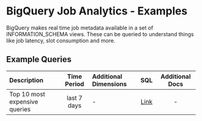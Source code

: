 # BigQuery Job Analytics - Examples

BigQuery makes real time job metadata available in a set of INFORMATION_SCHEMA views. These
can be queried to understand things like job latency, slot consumption and more.

## Example Queries

|Description|Time Period|Additional Dimensions|SQL|Additional Docs|
|:-|:-:|:-|:-:|:-:|
|Top 10 most expensive queries|last 7 days|-|[Link](sql/top_10_most_expensive_queries.sql)|-|

